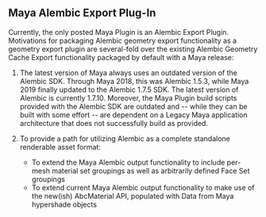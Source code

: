 ## Maya Alembic Export Plug-In

Currently, the only posted Maya Plugin is an Alembic Export Plugin.  Motivations for packaging Alembic geometry export functionality as a geometry export plugin are several-fold over the existing Alembic Geometry Cache Export functionality packaged by default with a Maya release:

1.  The latest version of Maya always uses an outdated version of the Alembic SDK.  Through Maya 2018, this was Alembic 1.5.3, while Maya 2019 finally updated to the Alembic 1.7.5 SDK.  The latest version of Alembic is currently 1.7.10.  Moreover, the Maya Plugin build scripts provided with the Alembic SDK are outdated and -- while they can be built with some effort -- are dependent on a Legacy Maya application architecture that does not successfully build as provided.  

2.   To provide a path for utilizing Alembic as a complete standalone renderable asset format:
     - To extend the Maya Alembic output functionality to include per-mesh material set groupings as well as arbitrarily defined Face Set groupings
     - To extend current Maya Alembic output functionality to make use of the new(ish) AbcMaterial API, populated with Data from Maya hypershade objects  
